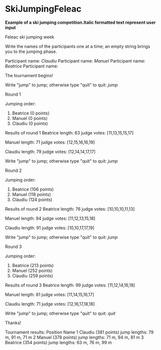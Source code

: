 # SkiJumpingFeleac

**Example of a ski jumping competition.Italic formatted text represent user input**



Feleac ski jumping week

Write the names of the participants one at a time; an empty string brings you to the jumping phase. 

   Participant name: *Claudiu*
   Participant name: *Manuel*
   Participant name: *Beatrice*
   Participant name: 

The tournament begins!

Write "jump" to jump; otherwise type "quit" to quit: *jump*

Round 1

Jumping order:
  1. Beatrice (0 points)
  2. Manuel (0 points)
  3. Claudiu (0 points)

Results of round 1
  Beatrice
    length: 63
    judge votes: [11,13,15,15,17]

  Manuel
    length: 71
    judge votes: [12,15,16,16,19]

  Claudiu
    length: 79
    judge votes: [12,14,14,17,17]

Write "jump" to jump; otherwise type "quit" to quit: *jump*

Round 2

Jumping order:
  1. Beatrice (106 points)
  2. Manuel (118 points)
  3. Claudiu (124 points)

Results of round 2
  Beatrice
    length: 76
    judge votes: [10,10,10,11,13]

  Manuel
    length: 94
    judge votes: [11,12,13,15,18]

  Claudiu
    length: 91
    judge votes: [10,10,17,17,19]

Write "jump" to jump; otherwise type "quit" to quit: *jump*

Round 3

Jumping order:
  1. Beatrice (213 points)
  2. Manuel (252 points)
  3. Claudiu (259 points)

Results of round 3
  Beatrice
    length: 99
    judge votes: [11,12,14,16,18]

  Manuel
    length: 81
    judge votes: [11,14,15,16,17]

  Claudiu
    length: 71
    judge votes: [12,16,17,18,18]

Write "jump" to jump; otherwise type "quit" to quit: *quit*

Thanks!

Tournament results:
Position    Name
1           Claudiu (381 points)
            jump lengths: 79 m, 91 m, 71 m
2           Manuel (378 points)
            jump lengths: 71 m, 94 m, 81 m
3           Beatrice (354 points)
            jump lengths: 63 m, 76 m, 99 m
